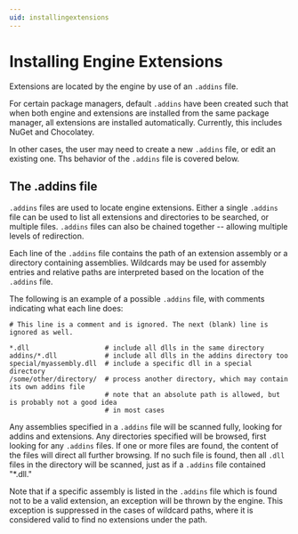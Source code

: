 ```yaml
---
uid: installingextensions
---
```


# Installing Engine Extensions

Extensions are located by the engine by use of an `.addins` file.

For certain package managers, default `.addins` have been created such that when both engine and extensions are installed from the same package manager, all extensions are installed automatically. Currently, this includes NuGet and Chocolatey.

In other cases, the user may need to create a new `.addins` file, or edit an existing one. Ths behavior of the `.addins` file is covered below.

## The .addins file

`.addins` files are used to locate engine extensions. Either a single `.addins` file can be used to list all extensions and directories to be searched, or multiple files. `.addins` files can also be chained together -- allowing multiple levels of redirection.

Each line of the `.addins` file contains the path of an extension assembly or a directory containing assemblies. Wildcards may be used for assembly entries and relative paths are interpreted based on the location of the `.addins` file.

The following is an example of a possible `.addins` file, with comments indicating what each line does:

```none
# This line is a comment and is ignored. The next (blank) line is ignored as well.

*.dll                   # include all dlls in the same directory
addins/*.dll            # include all dlls in the addins directory too
special/myassembly.dll  # include a specific dll in a special directory
/some/other/directory/  # process another directory, which may contain its own addins file
                        # note that an absolute path is allowed, but is probably not a good idea
                        # in most cases
```

Any assemblies specified in a `.addins` file will be scanned fully, looking for addins and extensions. Any directories specified will be browsed, first looking for any `.addins` files. If one or more files are found, the content of the files will direct all further browsing. If no such file is found, then all `.dll` files in the directory will be scanned, just as if a `.addins` file contained "*.dll."

Note that if a specific assembly is listed in the `.addins` file which is found not to be a valid extension, an exception will be thrown by the engine. This exception is suppressed in the cases of wildcard paths, where it is considered valid to find no extensions under the path.
